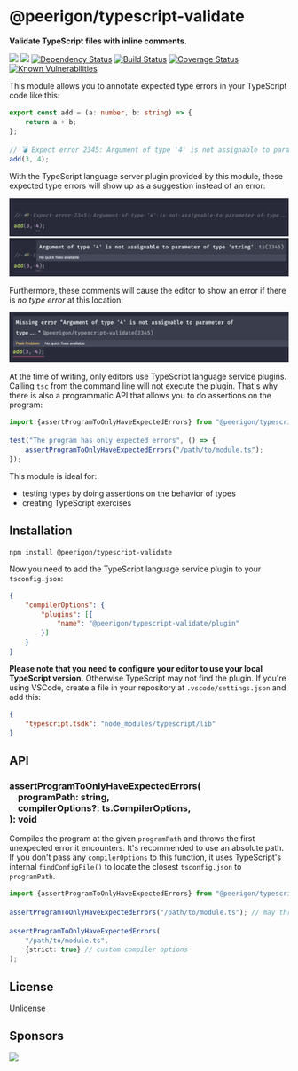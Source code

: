 @peerigon/typescript-validate
=============================
**Validate TypeScript files with inline comments.**

[![](https://img.shields.io/npm/v/@peerigon/typescript-validate.svg)](https://www.npmjs.com/package/@peerigon/typescript-validate)
[![](https://img.shields.io/npm/dm/@peerigon/typescript-validate.svg)](https://www.npmjs.com/package/@peerigon/typescript-validate)
[![Dependency Status](https://david-dm.org/peerigon/@peerigon/typescript-validate.svg)](https://david-dm.org/peerigon/@peerigon/typescript-validate)
[![Build Status](https://travis-ci.com/peerigon/@peerigon/typescript-validate.svg?branch=master)](https://travis-ci.com/peerigon/@peerigon/typescript-validate)
[![Coverage Status](https://coveralls.io/repos/github/peerigon/typescript-validate/badge.svg?branch=master)](https://coveralls.io/github/peerigon/typescript-validate?branch=master)
[![Known Vulnerabilities](https://snyk.io/test/github/peerigon/typescript-validate/badge.svg)](https://snyk.io/test/github/peerigon/typescript-validate)

This module allows you to annotate expected type errors in your TypeScript code like this:

```ts
export const add = (a: number, b: string) => {
    return a + b;
};

// 💣 Expect error 2345: Argument of type '4' is not assignable to parameter of type...
add(3, 4);
```

With the TypeScript language server plugin provided by this module, these expected type errors will show up as a suggestion instead of an error:

![Screenshot of an editor that shows a type error as a suggestion](./docs/editor-screenshot-1.jpg)
![Screenshot of an editor that shows the suggestion popup](./docs/editor-screenshot-2.jpg)

Furthermore, these comments will cause the editor to show an error if there is *no type error* at this location:

![Screenshot of an editor that shows an error when there is no type error](./docs/editor-screenshot-3.jpg)

At the time of writing, only editors use TypeScript language service plugins. Calling `tsc` from the command line will not execute the plugin. That's why there is also a programmatic API that allows you to do assertions on the program:

```ts
import {assertProgramToOnlyHaveExpectedErrors} from "@peerigon/typescript-validate";

test("The program has only expected errors", () => {
    assertProgramToOnlyHaveExpectedErrors("/path/to/module.ts");
});
```

This module is ideal for:

- testing types by doing assertions on the behavior of types
- creating TypeScript exercises

## Installation

```
npm install @peerigon/typescript-validate
```

Now you need to add the TypeScript language service plugin to your `tsconfig.json`:

```json
{
    "compilerOptions": {
        "plugins": [{
            "name": "@peerigon/typescript-validate/plugin"
        }]
    }
}
```

**Please note that you need to configure your editor to use your local TypeScript version.** Otherwise TypeScript may not find the plugin. If you're using VSCode, create a file in your repository at `.vscode/settings.json` and add this:

```json
{
    "typescript.tsdk": "node_modules/typescript/lib"
}
```

## API

### assertProgramToOnlyHaveExpectedErrors(<br>&nbsp;&nbsp;&nbsp;&nbsp;programPath: string,<br>&nbsp;&nbsp;&nbsp;&nbsp;compilerOptions?: ts.CompilerOptions,<br>): void

Compiles the program at the given `programPath` and throws the first unexpected error it encounters. It's recommended to use an absolute path. If you don't pass any `compilerOptions` to this function, it uses TypeScript's internal `findConfigFile()` to locate the closest `tsconfig.json` to `programPath`.

```ts
import {assertProgramToOnlyHaveExpectedErrors} from "@peerigon/typescript-validate";

assertProgramToOnlyHaveExpectedErrors("/path/to/module.ts"); // may throw

assertProgramToOnlyHaveExpectedErrors(
    "/path/to/module.ts",
    {strict: true} // custom compiler options
);
```


## License

Unlicense


## Sponsors

[<img src="https://assets.peerigon.com/peerigon/logo/peerigon-logo-flat-spinat.png" width="150" />](https://peerigon.com)
